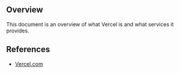 
## Overview

This document is an overview of what Vercel is and what services it provides.

## References

- [Vercel.com](https://vercel.com/omar-crosbys-projects)
